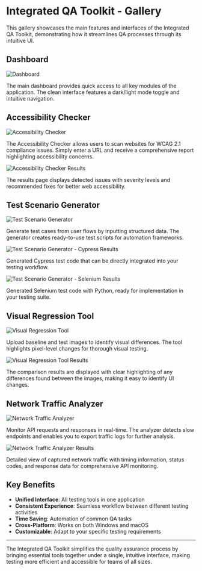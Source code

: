 # Integrated QA Toolkit - Gallery

This gallery showcases the main features and interfaces of the Integrated QA Toolkit, demonstrating how it streamlines QA processes through its intuitive UI.

## Dashboard

![Dashboard](screenshots/dashboard.png)

The main dashboard provides quick access to all key modules of the application. The clean interface features a dark/light mode toggle and intuitive navigation.

## Accessibility Checker

![Accessibility Checker](screenshots/accessibility_checker.png)

The Accessibility Checker allows users to scan websites for WCAG 2.1 compliance issues. Simply enter a URL and receive a comprehensive report highlighting accessibility concerns.

![Accessibility Checker Results](screenshots/accessibility_checker-result.png)

The results page displays detected issues with severity levels and recommended fixes for better web accessibility.

## Test Scenario Generator

![Test Scenario Generator](screenshots/test_scenerio_generator.png)

Generate test cases from user flows by inputting structured data. The generator creates ready-to-use test scripts for automation frameworks.

![Test Scenario Generator - Cypress Results](screenshots/test_scenerio_generator-result_cypress.png)

Generated Cypress test code that can be directly integrated into your testing workflow.

![Test Scenario Generator - Selenium Results](screenshots/test_scenerio_generator-result_selenium.png)

Generated Selenium test code with Python, ready for implementation in your testing suite.

## Visual Regression Tool

![Visual Regression Tool](screenshots/visual_regression_tool.png)

Upload baseline and test images to identify visual differences. The tool highlights pixel-level changes for thorough visual testing.

![Visual Regression Tool Results](screenshots/visual_regression_tool-result.png)

The comparison results are displayed with clear highlighting of any differences found between the images, making it easy to identify UI changes.

## Network Traffic Analyzer

![Network Traffic Analyzer](screenshots/network_traffic_analyzer.png)

Monitor API requests and responses in real-time. The analyzer detects slow endpoints and enables you to export traffic logs for further analysis.

![Network Traffic Analyzer Results](screenshots/network_traffic_analyzer-result.png)

Detailed view of captured network traffic with timing information, status codes, and response data for comprehensive API monitoring.

## Key Benefits

- **Unified Interface**: All testing tools in one application
- **Consistent Experience**: Seamless workflow between different testing activities
- **Time Saving**: Automation of common QA tasks
- **Cross-Platform**: Works on both Windows and macOS
- **Customizable**: Adapt to your specific testing requirements

---

The Integrated QA Toolkit simplifies the quality assurance process by bringing essential tools together under a single, intuitive interface, making testing more efficient and accessible for teams of all sizes. 